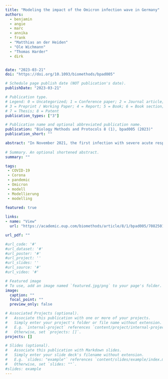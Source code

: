 ```yaml
---
title: "Modeling the impact of the Omicron infection wave in Germany"
authors:
  - benjamin
  - angie
  - marc
  - annika
  - frank
  - "Matthias an der Heiden"
  - "Ole Wichmann"
  - "Thomas Harder"
  - dirk


date: "2023-03-21"
doi: "https://doi.org/10.1093/biomethods/bpad005"

# Schedule page publish date (NOT publication's date).
publishDate: "2023-03-21"

# Publication type.
# Legend: 0 = Uncategorized; 1 = Conference paper; 2 = Journal article;
# 3 = Preprint / Working Paper; 4 = Report; 5 = Book; 6 = Book section;
# 7 = Thesis; 8 = Patent
publication_types: ["3"]

# Publication name and optional abbreviated publication name.
publication: "Biology Methods and Protocols 8 (1), bpad005 (2023)"
publication_short: ""

abstract: "In November 2021, the first infection with severe acute respiratory syndrome coronavirus 2 (SARS-CoV-2) variant of concern (VOC) B.1.1.529 (‘Omicron’) was reported in Germany, alongside global reports of reduced vaccine efficacy (VE) against infections with this variant. The potential threat posed by its rapid spread in Germany was, at the time, difficult to predict. We developed a variant-dependent population-averaged susceptible-exposed-infected-recovered infectious-disease model that included information about variant-specific and waning VEs based on empirical data available at the time. Compared to other approaches, our method aimed for minimal structural and computational complexity and therefore enabled us to respond to changes in the situation in a more agile manner while still being able to analyze the potential influence of (non-)pharmaceutical interventions (NPIs) on the emerging crisis. Thus, the model allowed us to estimate potential courses of upcoming infection waves in Germany, focusing on the corresponding burden on intensive care units (ICUs), the efficacy of contact reduction strategies, and the success of the booster vaccine rollout campaign. We expected a large cumulative number of infections with the VOC Omicron in Germany with ICU occupancy likely remaining below capacity, nevertheless, even without additional NPIs. The projected figures were in line with the actual Omicron waves that were subsequently observed in Germany with respective peaks occurring in mid-February and mid-March. Most surprisingly, our model showed that early, strict, and short contact reductions could have led to a strong ‘rebound’ effect with high incidences after the end of the respective NPIs, despite a potentially successful booster campaign. The results presented here informed legislation in Germany. The methodology developed in this study might be used to estimate the impact of future waves of COVID-19 or other infectious diseases."
          
# Summary. An optional shortened abstract.
summary: ""

tags:
 - COVID-19
 - Corona
 - pandemic
 - Omicron
 - modell
 - Modellierung
 - modelling
 
featured: true

links:
- name: "View"
  url: "https://academic.oup.com/biomethods/article/8/1/bpad005/7082501"

url_pdf: ""

#url_code: '#'
#url_dataset: '#'
#url_poster: '#'
#url_project: ''
#url_slides: ''
#url_source: '#'
#url_video: '#'

# Featured image
# To use, add an image named `featured.jpg/png` to your page's folder. 
image:
  caption: ""
  focal_point: ""
  preview_only: false

# Associated Projects (optional).
#   Associate this publication with one or more of your projects.
#   Simply enter your project's folder or file name without extension.
#   E.g. `internal-project` references `content/project/internal-project/index.md`.
#   Otherwise, set `projects: []`.
projects: []

# Slides (optional).
#   Associate this publication with Markdown slides.
#   Simply enter your slide deck's filename without extension.
#   E.g. `slides: "example"` references `content/slides/example/index.md`.
#   Otherwise, set `slides: ""`.
#slides: example
---
```

